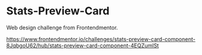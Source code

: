 # Stats-Preview-Card

Web design challenge from Frontendmentor.

https://www.frontendmentor.io/challenges/stats-preview-card-component-8JqbgoU62/hub/stats-preview-card-component-4EQZumlSt
